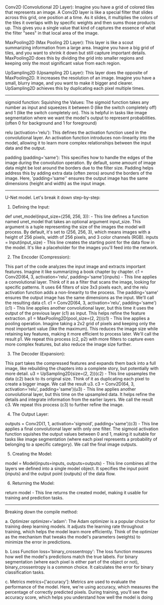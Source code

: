 Conv2D (Convolutional 2D Layer):
Imagine you have a grid of colored tiles that represents an image. A Conv2D layer is like a special filter that slides across this grid, one position at a time. As it slides, it multiplies the colors of the tiles it overlaps with by specific weights and then sums those products up. This gives you a single value that kind of captures the essence of what the filter "sees" in that local area of the image.

MaxPooling2D (Max Pooling 2D Layer):
This layer is like a scout summarizing information from a large area. Imagine you have a big grid of tiles, and you want to shrink it down but still capture important details. MaxPooling2D does this by dividing the grid into smaller regions and keeping only the most significant value from each region.

UpSampling2D (Upsampling 2D Layer):
This layer does the opposite of MaxPooling2D. It increases the resolution of an image. Imagine you have a small, blurry image, and you want to make it bigger and clearer. UpSampling2D achieves this by duplicating each pixel multiple times.

------------------------------------------------------------------------------------------------------

sigmoid function:
Squishing the Values: The sigmoid function takes any number as input and squeezes it between 0 (like the switch completely off) and 1 (like the switch completely on). This is helpful in tasks like image segmentation where we want the model's output to represent probabilities. (often 0 for background and 1 for foreground)

relu (activation='relu'): This defines the activation function used in the convolutional layer. An activation function introduces non-linearity into the model, allowing it to learn more complex relationships between the input data and the output. 

padding (padding='same'): This specifies how to handle the edges of the image during the convolution operation. By default, some amount of image data might be lost around the borders due to the filter size. Padding helps address this by adding extra data (often zeros) around the borders of the image. Here, 'padding='same'' ensures the output image has the same dimensions (height and width) as the input image.

----------------------------------------------------------------------------------------------------------

U-Net model. 
Let's break it down step-by-step:

1. Defining the Input:

def unet_model(input_size=(256, 256, 3)): - This line defines a function named unet_model that takes an optional argument input_size. This argument is a tuple representing the size of the images the model will process. By default, it's set to (256, 256, 3), which means images with a height of 256 pixels, width of 256 pixels, and 3 color channels (RGB).
inputs = Input(input_size) - This line creates the starting point for the data flow in the model. It's like a placeholder for the images you'll feed into the network.

2. The Encoder (Compression):

This part of the code analyzes the input image and extracts important features. Imagine it like summarizing a book chapter by chapter.
c1 = Conv2D(64, 3, activation='relu', padding='same')(inputs) - This line applies a convolutional layer. Think of it as a filter that scans the image, looking for specific patterns. It uses 64 filters of size 3x3 pixels each, and the relu activation function adds a non-linearity to the process. The padding='same' ensures the output image has the same dimensions as the input. We'll call the resulting data c1.
c1 = Conv2D(64, 3, activation='relu', padding='same')(c1) - This line applies another convolutional layer, but this time it uses the output of the previous layer (c1) as input. This helps refine the feature extraction.
p1 = MaxPooling2D(pool_size=(2, 2))(c1) - This line applies a pooling operation. Imagine taking a 2x2 grid of pixels and keeping only the most important value (like the maximum). This reduces the image size while retaining key features, making it more efficient to process later. We'll call the result p1.
We repeat this process (c2, p2) with more filters to capture even more complex features, but also reduce the image size further.

3. The Decoder (Expansion):

This part takes the compressed features and expands them back into a full image, like rebuilding the chapters into a complete story, but potentially with more detail.
u3 = UpSampling2D(size=(2, 2))(c2) - This line upsamples the data (c2) back to its original size. Think of it as duplicating each pixel to create a bigger image. We call the result u3.
c3 = Conv2D(64, 3, activation='relu', padding='same')(u3) - This line applies another convolutional layer, but this time on the upsampled data. It helps refine the details and integrate information from the earlier layers. We call the result c3.
We repeat this process (c3) to further refine the image.

4. The Output Layer:

outputs = Conv2D(1, 1, activation='sigmoid', padding='same')(c3) - This line applies a final convolutional layer with only one filter. The sigmoid activation function squishes the output values between 0 and 1, making it suitable for tasks like image segmentation (where each pixel represents a probability of belonging to a specific category). We call the final image outputs.

5. Creating the Model:

model = Model(inputs=inputs, outputs=outputs) - This line combines all the layers we defined into a single model object. It specifies the input point (inputs) and the output point (outputs) of the data flow.

6. Returning the Model:

return model - This line returns the created model, making it usable for training and prediction tasks.

-----------------------------------------------------------------------------------------------------------------------------

Breaking down the compile method:

a. Optimizer
optimizer='adam':
The Adam optimizer is a popular choice for training deep learning models. It adjusts the learning rate throughout training, which helps the model learn more efficiently.
Think of the optimizer as the mechanism that tweaks the model's parameters (weights) to minimize the error in predictions.

b. Loss Function
loss='binary_crossentropy':
The loss function measures how well the model's predictions match the true labels.
For binary segmentation (where each pixel is either part of the object or not), binary_crossentropy is a common choice. It calculates the error for binary classification tasks.

c. Metrics
metrics=['accuracy']:
Metrics are used to evaluate the performance of the model. Here, we're using accuracy, which measures the percentage of correctly predicted pixels.
During training, you'll see the accuracy score, which helps you understand how well the model is doing

